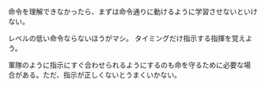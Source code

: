 命令を理解できなかったら、まずは命令通りに動けるように学習させないといけない。

レベルの低い命令ならないほうがマシ。
タイミングだけ指示する指揮を覚えよう。

軍隊のように指示にすぐ合わせられるようにするのも命を守るために必要な場合がある。ただ、指示が正しくないとうまくいかない。
